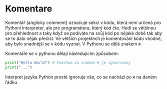 # Komentare

Komentář (anglicky comment) označuje sekci v kódu, která není určená pro Pythoní interpreter, ale pro programátora, který kód čte. Hodí se většinou pro přehlednost a taky když se podíváte na svůj kód po nějaké době tak aby se to dalo nějak přečíst.
Ve větších projektech je komentování kódu vhodné, aby bylo snadnější se v kódu vyznat. V Pythonu se dělá znakem `#`.

Komentáře se v pythonu dělají následujícím způsobem:
```python
print("Hello World") # Vsechno za znakem # je ignorovany
print("...")
```
Interpret jazyka Python prostě ignoruje vše, co se nachází po `#` na daném řádku
